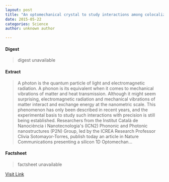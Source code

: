 ```yaml
---
layout: post
title: "An optomechanical crystal to study interactions among colocalized photons and phonons"
date: 2015-05-22
categories: Science
author: unknown author

---
```



#### Digest
>digest unavailable

#### Extract
>A photon is the quantum particle of light and electromagnetic radiation. A phonon is its equivalent when it comes to mechanical vibrations of matter and heat transmission. Although it might seem surprising, electromagnetic radiation and mechanical vibrations of matter interact and exchange energy at the nanometric scale. This phenomenon has only been described in recent years, and the experimental basis to study such interactions with precision is still being established. Researchers from the Institut Català de Nanociència i Nanotecnologia's (ICN2) Phononic and Photonic nanostructures (P2N) Group, led by the ICREA Research Professor Clivia Sotomayor-Torres, publish today an article in Nature Communications presenting a silicon 1D Optomechan...

#### Factsheet
>factsheet unavailable

[Visit Link](http://phys.org/news325151923.html)



